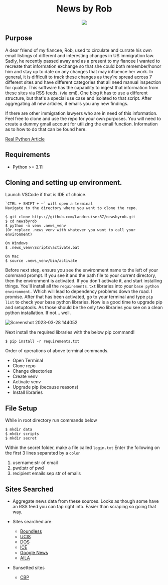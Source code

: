 <h1 align="center">
  <b>News by Rob</b><br>
</h1>

<p align="center">
      <a href="https://www.python.org/">
        <img src="https://img.shields.io/badge/Python->3.11-blue" /></a>    
</p>

## Purpose
A dear friend of my fiancee, Rob, used to circulate and currate his own email
listings of different and interesting changes in US immigration law. Sadly, he
recently passed away and as a present to my fiancee I wanted to recreate that
information exchange so that she could both remember/honor him and stay up to
date on any changes that may influence her work.  In general, it is difficult to
track these changes as they're spread across 7 different sites and have
different categories that all need manual inspection for quality. This software
has the capability to ingest that information from these sites via RSS feeds.  (via
xml).  One blog it has to use a different structure, but that's a special use case and isolated to that script.  After aggregating all new articles, it emails you any new findings.

If there are other immigration lawyers who are in need of this information.
Feel free to clone and use the repo for your own purposes.  You will need to
create a dummy gmail account for utilizing the email function.  Information as
to how to do that can be found here.  

[Real Python Article](https://realpython.com/python-send-email/)


## Requirements
- Python >= 3.11

## Cloning and setting up environment.
Launch VSCode if that is IDE of choice.

```
`CTRL + SHIFT + ~` will open a terminal
Navigate to the directory where you want to clone the repo. 

$ git clone https://github.com/Landcruiser87/newsbyrob.git
$ cd newsbyrob
$ python -m venv .news_venv
(Or replace .news_venv with whatever you want to call your environment)	

On Windows
$ .news_venv\Scripts\activate.bat

On Mac
$ source .news_venv/bin/activate
```

Before next step, ensure you see the environment name to the left of your
command prompt.  If you see it and the path file to your current directory, then
the environment is activated.   If you don't activate it, and start installing
things.  You'll install all the `requirements.txt` libraries into your `base
python environment.` Which will lead to dependency problems down the road.  I
promise. After that has been activated, go to your terminal and type `pip list`
to check your base python libraries.  Now is a good time to upgrade pip and
setuptools. As those should be the only two libraries you see on a clean python
installation.  If not...  well.

![Screenshot 2023-03-28 144052](https://user-images.githubusercontent.com/16505709/228358535-3364e0ea-b273-40b8-ab59-4dddf2f92ee2.png)


Next install the required libraries with the below pip command!

```
$ pip install -r requirements.txt
```

Order of operations of above terminal commands. 
- Open Terminal
- Clone repo
- Change directories
- Create venv
- Activate venv
- Upgrade pip (because reasons)
- Install libraries

## File Setup
While in root directory run commands below
```
$ mkdir data
$ mkdir scripts
$ mkdir secret
```

Within the secret folder, make a file called `login.txt`
Enter the following on the first 3 lines separated by a `colon`
1. username:str of email
2. pwd:str of pwd
3. recipient emails:sep str of emails

## Sites Searched

- Aggregate news data from these sources.  Looks as though some have an RSS feed you can tap right into.  Easier than scraping so going that way.
- Sites searched are:
  - [Boundless](https://www.boundless.com)
  - [UCIS](https://www.uscis.gov/news/rss-feed/59144)
  - [DOS](https://travel.state.gov/_res/rss/TAsTWs.xml#.html)
  - [ICE](https://www.ice.gov/rss)
  - [Google News](https://news.google.com/rss)
  - [AILA](https://aila.org)

- Sunsetted sites
  - [CBP](https://www.cbp.gov/rss)